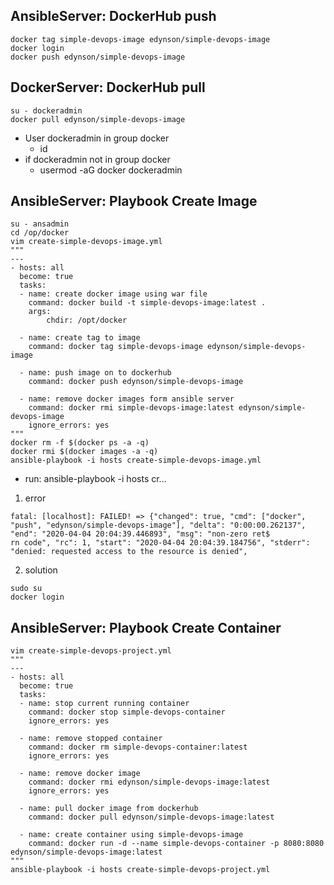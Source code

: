 ## AnsibleServer: DockerHub push
```
docker tag simple-devops-image edynson/simple-devops-image
docker login
docker push edynson/simple-devops-image
```

## DockerServer: DockerHub pull
```
su - dockeradmin
docker pull edynson/simple-devops-image
```
* User dockeradmin in group docker
	- id
* if dockeradmin not in group docker
	- usermod -aG docker dockeradmin

## AnsibleServer: Playbook Create Image
```
su - ansadmin
cd /op/docker
vim create-simple-devops-image.yml
"""
---
- hosts: all
  become: true
  tasks:
  - name: create docker image using war file
    command: docker build -t simple-devops-image:latest .
    args:
        chdir: /opt/docker

  - name: create tag to image
    command: docker tag simple-devops-image edynson/simple-devops-image

  - name: push image on to dockerhub
    command: docker push edynson/simple-devops-image

  - name: remove docker images form ansible server
    command: docker rmi simple-devops-image:latest edynson/simple-devops-image
    ignore_errors: yes
"""
docker rm -f $(docker ps -a -q)
docker rmi $(docker images -a -q)
ansible-playbook -i hosts create-simple-devops-image.yml
```
* run: ansible-playbook -i hosts cr...
1) error 
```
fatal: [localhost]: FAILED! => {"changed": true, "cmd": ["docker", "push", "edynson/simple-devops-image"], "delta": "0:00:00.262137", "end": "2020-04-04 20:04:39.446893", "msg": "non-zero ret$
rn code", "rc": 1, "start": "2020-04-04 20:04:39.184756", "stderr": "denied: requested access to the resource is denied",
```
2) solution
```
sudo su
docker login
```

## AnsibleServer: Playbook Create Container
```
vim create-simple-devops-project.yml
"""
---
- hosts: all
  become: true
  tasks:
  - name: stop current running container
    command: docker stop simple-devops-container
    ignore_errors: yes

  - name: remove stopped container
    command: docker rm simple-devops-container:latest
    ignore_errors: yes

  - name: remove docker image
    command: docker rmi edynson/simple-devops-image:latest
    ignore_errors: yes

  - name: pull docker image from dockerhub
    command: docker pull edynson/simple-devops-image:latest

  - name: create container using simple-devops-image
    command: docker run -d --name simple-devops-container -p 8080:8080 edynson/simple-devops-image:latest
"""
ansible-playbook -i hosts create-simple-devops-project.yml
```